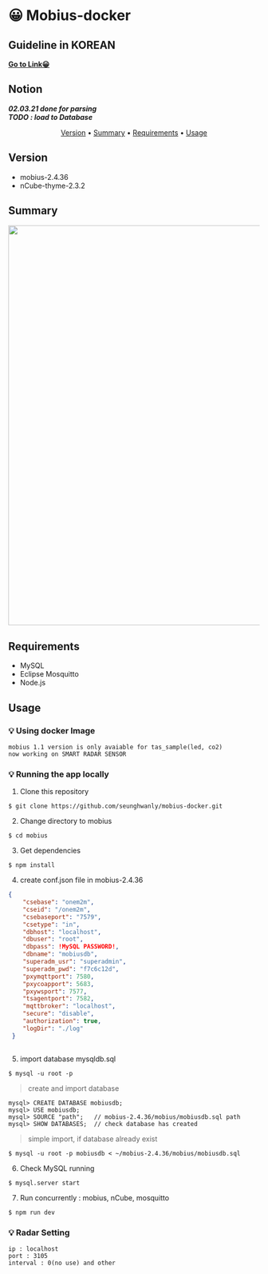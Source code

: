 # 😀 Mobius-docker

## Guideline in KOREAN
<a href="https://www.notion.so/RADAR-b702435f5bfb44ecb511a7ad1fb87d15">**Go to Link😀**</a>

## Notion
<em><b>02.03.21 done for parsing</b></em><br/>
<em><b>TODO : load to Database</b></em>

<p align="center">
    <a href="#version">Version</a> •
    <a href="#summary">Summary</a> •
    <a href="#requirements">Requirements</a> •
    <a href="#usage">Usage</a>
</p>

## Version
* mobius-2.4.36
* nCube-thyme-2.3.2

## Summary
<p align='center'>
<img src='https://user-images.githubusercontent.com/22142225/106721084-8b41f980-6647-11eb-8d60-5c4921b38eb2.png' width='800' />
</p>

## Requirements
* MySQL
* Eclipse Mosquitto
* Node.js

## Usage
### :bulb: Using docker Image
    mobius 1.1 version is only avaiable for tas_sample(led, co2)
    now working on SMART RADAR SENSOR

### :bulb: Running the app locally
1. Clone this repository
```terminal
$ git clone https://github.com/seunghwanly/mobius-docker.git
```
2. Change directory to mobius
```terminal
$ cd mobius
```
3. Get dependencies
```terminal
$ npm install
````
4. create conf.json file in mobius-2.4.36
```json
{
    "csebase": "onem2m",
    "cseid": "/onem2m",
    "csebaseport": "7579",
    "csetype": "in",
    "dbhost": "localhost",
    "dbuser": "root",
    "dbpass": !MySQL PASSWORD!, 
    "dbname": "mobiusdb", 
    "superadm_usr": "superadmin",
    "superadm_pwd": "f7c6c12d",
    "pxymqttport": 7580,
    "pxycoapport": 5683,
    "pxywsport": 7577,
    "tsagentport": 7582,
    "mqttbroker": "localhost",
    "secure": "disable",
    "authorization": true,
    "logDir": "./log"  
 }
 
```
5. import database mysqldb.sql
```terminal
$ mysql -u root -p
```
> create and import database
```terminal
mysql> CREATE DATABASE mobiusdb;
mysql> USE mobiusdb;
mysql> SOURCE "path";   // mobius-2.4.36/mobius/mobiusdb.sql path
mysql> SHOW DATABASES;  // check database has created
```
> simple import, if database already exist
```terminal
$ mysql -u root -p mobiusdb < ~/mobius-2.4.36/mobius/mobiusdb.sql
```
6. Check MySQL running
```terminal
$ mysql.server start
```
7. Run concurrently : mobius, nCube, mosquitto
```terminal
$ npm run dev
```

### :bulb: Radar Setting
    ip : localhost
    port : 3105
    interval : 0(no use) and other
